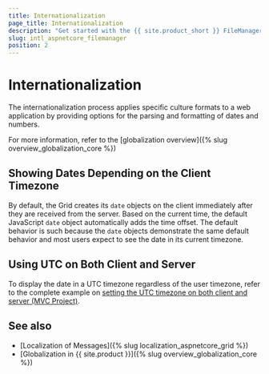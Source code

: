```yaml
---
title: Internationalization
page_title: Internationalization
description: "Get started with the {{ site.product_short }} FileManager and learn about the options it supports for parsing and formatting of dates and numbers."
slug: intl_aspnetcore_filemanager
position: 2
---
```


# Internationalization

The internationalization process applies specific culture formats to a web application by providing options for the parsing and formatting of dates and numbers.

For more information, refer to the [globalization overview]({% slug overview_globalization_core %})

## Showing Dates Depending on the Client Timezone

By default, the Grid creates its `date` objects on the client immediately after they are received from the server. Based on the current time, the default JavaScript `date` object automatically adds the time offset. The default behavior is such because the `date` objects demonstrate the same default behavior and most users expect to see the date in its current timezone.

## Using UTC on Both Client and Server

To display the date in a UTC timezone regardless of the user timezone, refer to the complete example on [setting the UTC timezone on both client and server (MVC Project)](https://github.com/telerik/ui-for-aspnet-mvc-examples/tree/master/grid/utc-on-server-and-client).

## See also

* [Localization of Messages]({% slug localization_aspnetcore_grid %})
* [Globalization in {{ site.product }}]({% slug overview_globalization_core %})
